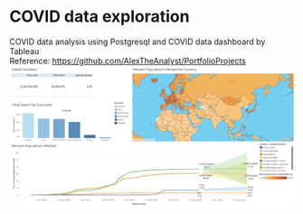 # COVID data exploration
COVID data analysis using Postgresql and COVID data dashboard by Tableau <br />
Reference: https://github.com/AlexTheAnalyst/PortfolioProjects
![Dashboard](Dashboard.png)
